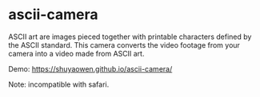 # ascii-camera

ASCII art are images pieced together with printable characters defined by the ASCII standard.
This camera converts the video footage from your camera into a video made from ASCII art.

Demo:
https://shuyaowen.github.io/ascii-camera/

Note: incompatible with safari.
